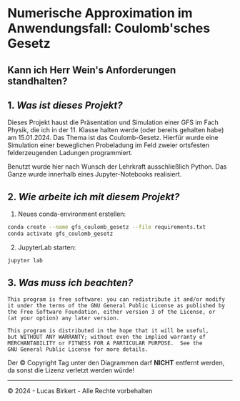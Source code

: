 # Numerische Approximation im Anwendungsfall: Coulomb'sches Gesetz

## Kann ich Herr Wein's Anforderungen standhalten?

## 1. *Was ist dieses Projekt?*

Dieses Projekt haust die Präsentation und Simulation einer GFS im Fach Physik, die ich in der 11. Klasse halten werde (oder bereits gehalten habe) am 15.01.2024. Das Thema ist das Coulomb-Gesetz. Hierfür wurde eine Simulation einer beweglichen Probeladung im Feld zweier ortsfesten felderzeugenden Ladungen programmiert.

Benutzt wurde hier nach Wunsch der Lehrkraft ausschließlich Python. Das Ganze wurde innerhalb eines Jupyter-Notebooks realisiert.

## 2. *Wie arbeite ich mit diesem Projekt?*

1. Neues conda-environment erstellen:

```sh
conda create --name gfs_coulomb_gesetz --file requirements.txt
conda activate gfs_coulomb_gesetz
```

2. JupyterLab starten:

```sh
jupyter lab
```

## 3. *Was muss ich beachten?*
```
This program is free software: you can redistribute it and/or modify
it under the terms of the GNU General Public License as published by
the Free Software Foundation, either version 3 of the License, or
(at your option) any later version.

This program is distributed in the hope that it will be useful,
but WITHOUT ANY WARRANTY; without even the implied warranty of
MERCHANTABILITY or FITNESS FOR A PARTICULAR PURPOSE.  See the
GNU General Public License for more details.
```

Der &copy; Copyright Tag unter den Diagrammen darf **NICHT** entfernt werden, da sonst die Lizenz verletzt werden würde!

----

&copy; 2024 - Lucas Birkert - Alle Rechte vorbehalten